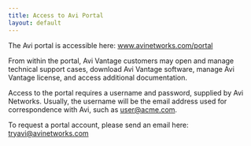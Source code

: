 ```yaml
---
title: Access to Avi Portal
layout: default
---
```

The Avi portal is accessible here: <a href="http://www.avinetworks.com/portal">www.avinetworks.com/portal</a>

From within the portal, Avi Vantage customers may open and manage technical support cases, download Avi Vantage software, manage Avi Vantage license, and access additional documentation. 

Access to the portal requires a username and password, supplied by Avi Networks. Usually, the username will be the email address used for correspondence with Avi, such as user@acme.com. 

To request a portal account, please send an email here: <a href="mailto:tryavi@avinetworks.com">tryavi@avinetworks.com</a>